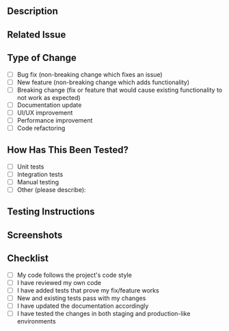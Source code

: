 ## Description
<!-- Provide a brief summary of the changes in this PR -->

## Related Issue
<!-- Reference any related issues (e.g., Fixes #123) -->

## Type of Change
<!-- Check the types of changes introduced in this PR -->
- [ ] Bug fix (non-breaking change which fixes an issue)
- [ ] New feature (non-breaking change which adds functionality)
- [ ] Breaking change (fix or feature that would cause existing functionality to not work as expected)
- [ ] Documentation update
- [ ] UI/UX improvement
- [ ] Performance improvement
- [ ] Code refactoring

## How Has This Been Tested?
<!-- Describe the tests that you ran to verify your changes -->
- [ ] Unit tests
- [ ] Integration tests
- [ ] Manual testing
- [ ] Other (please describe):

## Testing Instructions
<!-- Provide instructions for how to test these changes -->

## Screenshots
<!-- If applicable, add screenshots to help explain your changes -->

## Checklist
<!-- Make sure these items are completed before submitting the PR -->
- [ ] My code follows the project's code style
- [ ] I have reviewed my own code
- [ ] I have added tests that prove my fix/feature works
- [ ] New and existing tests pass with my changes
- [ ] I have updated the documentation accordingly
- [ ] I have tested the changes in both staging and production-like environments 
